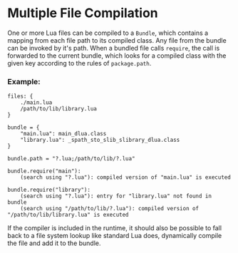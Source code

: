 # Multiple File Compilation

One or more Lua files can be compiled to a `Bundle`, which contains a 
mapping from each file path to its compiled class. Any file from the
bundle can be invoked by it's path. When a bundled file calls `require`,
the call is forwarded to the current bundle, which looks for a compiled
class with the given key according to the rules of `package.path`.

### Example:
```
files: {
    ./main.lua
    /path/to/lib/library.lua
}

bundle = {
    "main.lua": main_dlua.class
    "library.lua": _spath_sto_slib_slibrary_dlua.class
}

bundle.path = "?.lua;/path/to/lib/?.lua"

bundle.require("main"):
    (search using "?.lua"): compiled version of "main.lua" is executed
    
bundle.require("library"):
    (search using "?.lua"): entry for "library.lua" not found in bundle
    (search using "/path/to/lib/?.lua"): compiled version of "/path/to/lib/library.lua" is executed
```

If the compiler is included in the runtime, it should also be possible to fall back to a
file system lookup like standard Lua does, dynamically compile the file and add it to the
bundle.
